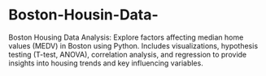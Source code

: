 # Boston-Housin-Data-
Boston Housing Data Analysis: Explore factors affecting median home values (MEDV) in Boston using Python. Includes visualizations, hypothesis testing (T-test, ANOVA), correlation analysis, and regression to provide insights into housing trends and key influencing variables.
